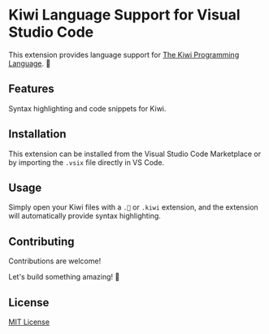 # Kiwi Language Support for Visual Studio Code

This extension provides language support for [The Kiwi Programming Language](https://www.github.com/fuseraft/kiwi). 🥝

## Features

Syntax highlighting and code snippets for Kiwi.

## Installation

This extension can be installed from the Visual Studio Code Marketplace or by importing the `.vsix` file directly in VS Code.

## Usage

Simply open your Kiwi files with a `.🥝` or `.kiwi` extension, and the extension will automatically provide syntax highlighting.

## Contributing

Contributions are welcome!

Let's build something amazing! 🥝

## License

[MIT License](LICENSE)
